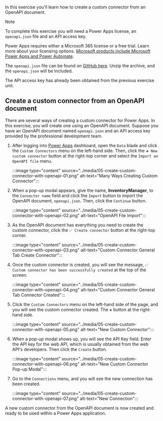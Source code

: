 In this exercise you'll learn how to create a custom connector from an OpenAPI document.

> [!NOTE]
> To complete this exercise you will need a Power Apps license, an `openapi.json` file and an API access key.
> 
> Power Apps requires either a Microsoft 365 license or a free trial. Learn more about your licensing options. [Microsoft products include Microsoft Power Apps and Power Automate][pa pricing].
> 
> The `openapi.json` file can be found on [GitHub here][artifacts]. Unzip the archive, and the `openapi.json` will be included.
> 
> The API access key has already been obtained from the previous exercise unit.


## Create a custom connector from an OpenAPI document ##

There are several ways of creating a custom connector for Power Apps. In this exercise, you will create one using an OpenAPI document. Suppose you have an OpenAPI document named `openapi.json` and an API access key provided by the professional development team.

1. After logging into [Power Apps][pa] dashboard, open the `Data` blade and click the `Custom Connectors` menu on the left-hand side. Then, click the `➕ New custom connector` button at the right-top corner and select the `Import an OpenAPI file` menu.

    :::image type="content" source="../media/05-create-custom-connector-with-openapi-01.png" alt-text="Many Ways Creating Custom Connector":::

1. When a pop-up modal appears, give the name, **InventoryManager**, to the `Connector name` field and click the `Import` button to import the OpenAPI document, `openapi.json`. Then, click the `Continue` button.

    :::image type="content" source="../media/05-create-custom-connector-with-openapi-02.png" alt-text="OpenAPI File Import":::

1. As the OpenAPI document has everything you need to create the custom connector, click the `✅ Create connector` button at the right-top corner.

    :::image type="content" source="../media/05-create-custom-connector-with-openapi-03.png" alt-text="Custom Connector General Tab Create Connector":::

1. Once the custom connector is created, you will see the message, `✅ Custom connector has been successfully created` at the top of the screen.

    :::image type="content" source="../media/05-create-custom-connector-with-openapi-04.png" alt-text="Custom Connector General Tab Connector Created":::

1. Click the `Custom Connectors` menu on the left-hand side of the page, and you will see the custom connector created. The `➕` button at the right-hand side.

    :::image type="content" source="../media/05-create-custom-connector-with-openapi-05.png" alt-text="New Custom Connector":::

1. When a pop-up modal shows up, you will see the API Key field. Enter the API key for the web API, which is usually obtained from the web API's developers. Then click the `Create` button.

    :::image type="content" source="../media/05-create-custom-connector-with-openapi-06.png" alt-text="New Custom Connector Pop-up Modal":::

1. Go to the `Connections` menu, and you will see the new connection has been created.

    :::image type="content" source="../media/05-create-custom-connector-with-openapi-07.png" alt-text="New Connection":::

A new custom connector from the OpenAPI document is now created and ready to be used within a Power Apps application.


[pa]: https://powerapps.microsoft.com/
[pa pricing]: /power-apps/administrator/pricing-billing-skus/?azure-portal=true

[artifacts]: https://github.com/MicrosoftDocs/mslearn-developer-tools-power-platform/blob/master/fusion-developers/artifacts.zip
